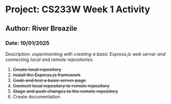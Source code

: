 # Project: CS233W Week 1 Activity<br/>
## Author: River Breazile<br/>
### Date: 10/01/2025<br/>
_Description: experimenting with creating a basic Express.js web server and connecting local and remote repositories._
1. ~~Create local repository~~
2. ~~Install the Express.js framework~~
3. ~~Code and test a basic server page~~
4. ~~Connect local repository to remote repository~~
5. ~~Stage and push changes to the remote repository~~
6. Create documentation